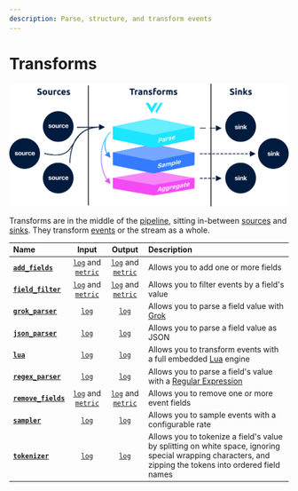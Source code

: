 ```yaml
---
description: Parse, structure, and transform events
---
```


# Transforms

![](../../../.gitbook/assets/transforms.svg)

Transforms are in the middle of the [pipeline](../../../about/concepts.md#pipelines), sitting in-between [sources](../sources/) and [sinks](../sinks/). They transform [events](../../../about/data-model.md#event) or the stream as a whole.

| Name | Input | Output | Description |
| :--- | :---: | :----: | :---------- |
| [**`add_fields`**](add_fields.md) | [`log`][log_event] and [`metric`][metric_event] | [`log`][log_event] and [`metric`][metric_event]  | Allows you to add one or more fields |
| [**`field_filter`**](field_filter.md) | [`log`][log_event] and [`metric`][metric_event] | [`log`][log_event] and [`metric`][metric_event]  | Allows you to filter events by a field's value |
| [**`grok_parser`**](grok_parser.md) | [`log`][log_event] | [`log`][log_event]  | Allows you to parse a field value with [Grok][grok] |
| [**`json_parser`**](json_parser.md) | [`log`][log_event] | [`log`][log_event]  | Allows you to parse a field value as JSON |
| [**`lua`**](lua.md) | [`log`][log_event] | [`log`][log_event]  | Allows you to transform events with a full embedded [Lua][lua] engine |
| [**`regex_parser`**](regex_parser.md) | [`log`][log_event] | [`log`][log_event]  | Allows you to parse a field's value with a [Regular Expression][regex] |
| [**`remove_fields`**](remove_fields.md) | [`log`][log_event] and [`metric`][metric_event] | [`log`][log_event] and [`metric`][metric_event]  | Allows you to remove one or more event fields |
| [**`sampler`**](sampler.md) | [`log`][log_event] | [`log`][log_event]  | Allows you to sample events with a configurable rate |
| [**`tokenizer`**](tokenizer.md) | [`log`][log_event] | [`log`][log_event]  | Allows you to tokenize a field's value by splitting on white space, ignoring special wrapping characters, and zipping the tokens into ordered field names |

[log_event]: "../../../about/data-model.md#log"
[metric_event]: "../../../about/data-model.md#metric"
[grok]: "http://grokdebug.herokuapp.com/"
[lua]: "https://www.lua.org/"
[regex]: "https://en.wikipedia.org/wiki/Regular_expression"

